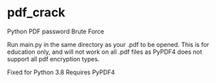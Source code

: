 # pdf_crack
Python PDF password Brute Force

Run main.py in the same directory as your .pdf to be opened. 
This is for education only, and will not work on all .pdf files as PyPDF4 does not support all pdf encryption types. 

Fixed for Python 3.8
Requires PyPDF4
